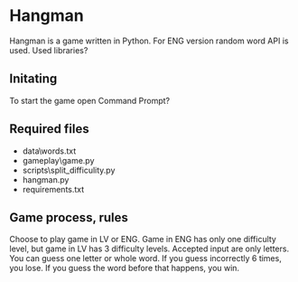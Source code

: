 # Hangman

Hangman is a game written in Python. For ENG version random word API is used. Used libraries?

## Initating

To start the game open Command Prompt?


## Required files

- data\words.txt
- gameplay\game.py
- scripts\split_difficulity.py
- hangman.py
- requirements.txt


## Game process, rules

Choose to play game in LV or ENG.
Game in ENG has only one difficulty level, but game in LV has 3 difficulty levels. 
Accepted input are only letters.
You can guess one letter or whole word.
If you guess incorrectly 6 times, you lose. If you guess the word before that happens, you win. 



